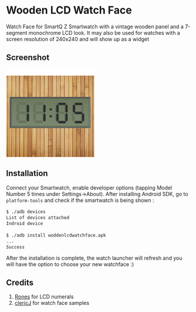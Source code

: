 Wooden LCD Watch Face
=====================

Watch Face for SmartQ Z Smartwatch with a vintage wooden panel and a 7-segment monochrome LCD look. It may also be used for watches with a screen resolution of 240x240 and will show up as a widget

Screenshot
----------
![alt text](screenshot.png "Watch Face Screenshot")

Installation
------------
Connect your Smartwatch, enable developer options (tapping Model Number 5 times under Settings->About). After installing Android SDK, go to `platform-tools` and check if the smartwatch is being shown :

    $ ./adb devices
    List of devices attached
    Indroid device
    
    $ ./adb install woddenlcdwatchface.apk
    ...
    Success
    
After the installation is complete, the watch launcher will refresh and you will have the option to choose your new watchface :)

Credits
-------
1. [Rones](https://openclipart.org/detail/190202/lcd-by-rones-by-rones-190202) for LCD numerals
2. [clericJ](http://forum.xda-developers.com/search.php?searchid=329482748) for watch face samples